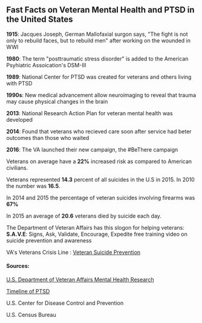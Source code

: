 ## Fast Facts on Veteran Mental Health and PTSD in the United States


**1915**: Jacques Joseph, German Mallofaxial surgon says, "The fight is not only to rebuild faces, but to rebuild men" after working on the wounded in WWI

**1980**: The term "posttraumatic stress disorder" is added to the American Psyhiatric Assoication's DSM-III

**1989**: National Center for PTSD was created for veterans and others living with PTSD

**1990s**: New medical advancement allow neuroimaging to reveal that trauma may cause physical changes in the brain

**2013**: National Research Action Plan for veteran mental health was developed

**2014**: Found that veterans who recieved care soon after service had beter outcomes than those who waited

**2016**: The VA launched their new campaign, the #BeThere campaign 

Veterans on average have a **22%** increased risk as compared to American civilians.

Veterans represented **14.3** percent of all suicides in the U.S in 2015. In 2010 the number was **16.5**.

In 2014 and 2015 the percentage of veteran suicides involving firearms was **67%**

In 2015 an average of **20.6** veterans died by suicide each day.

The Department of Veteran Affairs has this slogon for helping veterans: **S.A.V.E**: Signs, Ask, Validate, Encourage, Expedite free training video on suicide prevention and awareness

VA's Veterans Crisis Line : [Veteran Suicide Prevention](/https://suicidepreventionlifeline.org/help-yourself/veterans/)

#### Sources: 

[U.S. Department of Veteran Affairs Mental Health Research](/https://www.research.va.gov/topics/mental_health.cfm)

[Timeline of PTSD](https://www.newsweek.com/post-traumatic-stress-disorder-timeline-571664)

U.S. Center for Disease Control and Prevention

U.S. Census Bureau